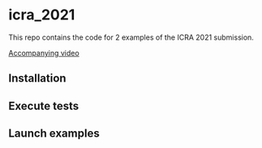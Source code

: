 # icra_2021

This repo contains the code for 2 examples of the ICRA 2021 submission.

[Accompanying video](https://youtu.be/Ju5hv2gIlxw)

## Installation

## Execute tests

## Launch examples
